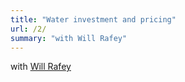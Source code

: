 ```yaml
---
title: "Water investment and pricing"
url: /2/
summary: "with Will Rafey"
---
```


with <a href="https://rafey.io/index.html" target="_blank" rel="noopener noreferrer">Will Rafey</a>
